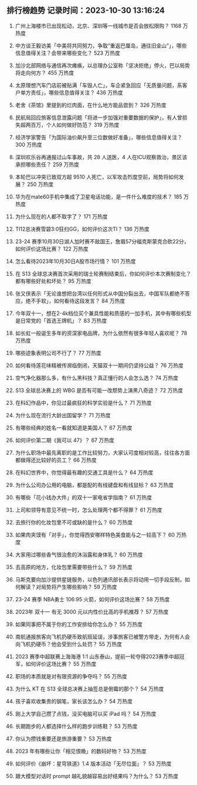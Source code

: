 
## 排行榜趋势 记录时间：2023-10-30 13:16:24
  
  1. 广州上海楼市已出现松动，北京、深圳等一线城市是否会放松限购？ 1168 万热度
    
  2. 中方谈王毅访美「中美将共同努力，争取“重返巴厘岛，通往旧金山”」，哪些信息值得关注？会带来哪些变化？ 523 万热度
    
  3. 加沙北部网络与通信再次瘫痪，以总理办公室称「坚决拒绝」停火，巴以局势将走向何方？ 455 万热度
    
  4. 太原理想汽车门店前被贴满「车毁人亡」，车企紧急回应「无质量问题，系客户单方责任」，哪些信息值得关注？ 436 万热度
    
  5. 老舍《茶馆》里提到的烂肉面，在什么地方能品尝到？ 326 万热度
    
  6. 民航局回应旅客信息泄露问题「将进一步加强对重要数据的保护」，有人曾损失超两百万，个人如何做好防范？ 319 万热度
    
  7. 经济学家警告「为国际油价飙升至三位数做好准备」，哪些信息值得关注？ 300 万热度
    
  8. 深圳欢乐谷再通报过山车事故，共 28 人送医，4 人在ICU观察救治，景区该承担哪些责任？ 259 万热度
    
  9. 本轮巴以冲突已致双方超 9510 人死亡，以军攻击烈度空前，局势将如何发展？ 250 万热度
    
  10. 华为在mate60手机中集成了卫星电话功能，是一件什么难度的技术？ 185 万热度
    
  11. 为什么现在的人都不取字了？ 171 万热度
    
  12. TI12总决赛雪碧3:0狂扫GG，如何评价这次TI？ 136 万热度
    
  13. 23-24 赛季10月30日湖人加时赛不敌国王，詹眉57分福克斯蒙克合砍22分，如何评价这场比赛？ 122 万热度
    
  14. 怎么看待2023年10月30日A股市场行情？ 101 万热度
    
  15. 在 S13 全球总决赛首次采用的瑞士轮赛制结束后，你如何评价本次赛制变化？都有哪些好处和坏处？ 95 万热度
    
  16. 张又侠表示「无论谁想把台湾以任何形式从中国分裂出去，中国军队都绝不答应，绝不手软」，如何看待这段发言？ 84 万热度
    
  17. 今年双十一，想在2-4k档位买个兼具性能和质感的一加手机，其中有哪些机型是日常党的「首选王牌机」？ 83 万热度
    
  18. 如长虹一般诞生多年的资深家电品牌，为什么依然有很多年轻人喜欢呢？ 78 万热度
    
  19. 哪些迹象表明公司不行了？ 77 万热度
    
  20. 如何看待莲花味精被传濒临倒闭，天猫双十一期间仍坚持公益？ 76 万热度
    
  21. 空气净化器那么多，有什么黑科技？真正懂行的人会怎么选？ 74 万热度
    
  22. S13 全球总决赛上的 WBG 是否有可能一改颓势上演黑八奇迹？ 72 万热度
    
  23. 在科幻作品中，你见过最疯狂的科学实验是什么？ 71 万热度
    
  24. 为什么现在流行大龄出国留学？ 71 万热度
    
  25. 有哪些经典的姓名一看就知道是美国人？ 67 万热度
    
  26. 如何评价第二期《我可以 47》？ 67 万热度
    
  27. 为什么职场中最先离职的是工作比较努力，大家认可度相对较高，往往各方面都做得还比较好的员工？ 66 万热度
    
  28. 在科幻世界中，你觉得最有趣的交通工具是什么？ 64 万热度
    
  29. 为什么公司办公用的电脑，都是配的有线键盘和有线鼠标？ 63 万热度
    
  30. 有哪些「花小钱办大件」的双十一家电省学指南？ 61 万热度
    
  31. 上司和领导有意见不统一时，怎么处理两个都不得罪？ 61 万热度
    
  32. 去旅行你的化妆包里不可或缺的是什么？ 60 万热度
    
  33. 如果肉夹馍有「对手」，你觉得西安哪样特色美食能与之一较高下？ 60 万热度
    
  34. 大家用过哪些香气很治愈的沐浴露和身体乳？ 60 万热度
    
  35. 去高原的地方，化妆包里需要带些什么？ 59 万热度
    
  36. 马斯克要向加沙提供星链服务，以色列通讯部长表示将动用一切手段反制，如何解读？对局势将产生哪些影响？ 59 万热度
    
  37. 23-24 赛季 NBA勇士 106:95 火箭，如何评价这场比赛？ 58 万热度
    
  38. 2023年 双十一 有无 3000 元以内性价比高的手机推荐？ 57 万热度
    
  39. 如果同事把不属于你的工作安排给你怎么办？ 55 万热度
    
  40. 南航通报旅客向飞机扔硬币致航班延误，涉事旅客已被警方带走，为何有人会向飞机扔硬币？他会受到什么处罚？ 55 万热度
    
  41. 2023 赛季中超联赛上海海港 1:1 山东泰山，提前一轮夺得2023赛季中超冠军，如何评价这场比赛？ 55 万热度
    
  42. 职场的本质就是对有限资源的争夺吗？ 55 万热度
    
  43. 为什么 KT 在 S13 全球总决赛上抽签总是倒霉的那个？ 54 万热度
    
  44. 孩子喜欢收集贵的钢笔，家长该怎么办？ 54 万热度
    
  45. 刚上大学自己攒了点钱，没买电脑可以买 iPad 吗？ 54 万热度
    
  46. 长期跑步的人都选择什么样的跑步训练鞋？ 53 万热度
    
  47. 你认为攒钱重要还是旅游重要？ 53 万热度
    
  48. 2023 年有哪些让你「相见恨晚」的数码好物？ 53 万热度
    
  49. 如何评价《崩坏：星穹铁道》1.4 版本活动「无尽位面」？ 53 万热度
    
  50. 跟大模型对话时 prompt 越礼貌越容易出好结果吗？为什么？ 53 万热度
    